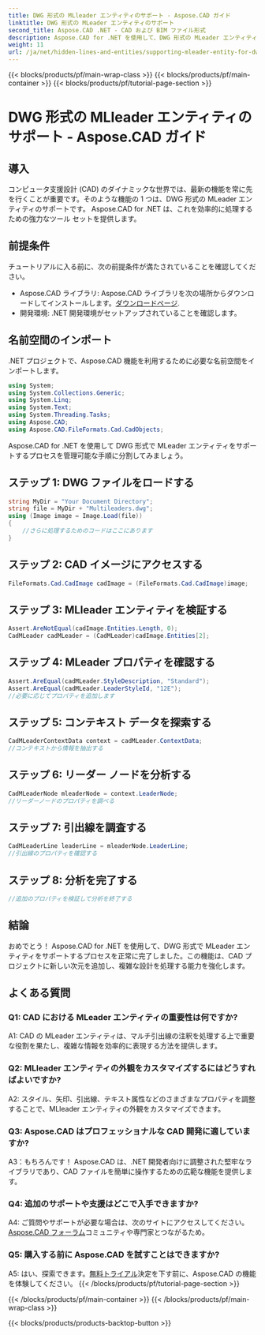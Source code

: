 ```yaml
---
title: DWG 形式の MLleader エンティティのサポート - Aspose.CAD ガイド
linktitle: DWG 形式の MLeader エンティティのサポート
second_title: Aspose.CAD .NET - CAD および BIM ファイル形式
description: Aspose.CAD for .NET を使用して、DWG 形式の MLeader エンティティの機能を解放します。 CAD プロジェクトを簡単にレベルアップします。
weight: 11
url: /ja/net/hidden-lines-and-entities/supporting-mleader-entity-for-dwg-format/
---
```


{{< blocks/products/pf/main-wrap-class >}}
{{< blocks/products/pf/main-container >}}
{{< blocks/products/pf/tutorial-page-section >}}

# DWG 形式の MLleader エンティティのサポート - Aspose.CAD ガイド

## 導入

コンピュータ支援設計 (CAD) のダイナミックな世界では、最新の機能を常に先を行くことが重要です。そのような機能の 1 つは、DWG 形式の MLeader エンティティのサポートです。 Aspose.CAD for .NET は、これを効率的に処理するための強力なツール セットを提供します。

## 前提条件

チュートリアルに入る前に、次の前提条件が満たされていることを確認してください。

-  Aspose.CAD ライブラリ: Aspose.CAD ライブラリを次の場所からダウンロードしてインストールします。[ダウンロードページ](https://releases.aspose.com/cad/net/).
- 開発環境: .NET 開発環境がセットアップされていることを確認します。

## 名前空間のインポート

.NET プロジェクトで、Aspose.CAD 機能を利用するために必要な名前空間をインポートします。

```csharp
using System;
using System.Collections.Generic;
using System.Linq;
using System.Text;
using System.Threading.Tasks;
using Aspose.CAD;
using Aspose.CAD.FileFormats.Cad.CadObjects;
```

Aspose.CAD for .NET を使用して DWG 形式で MLeader エンティティをサポートするプロセスを管理可能な手順に分割してみましょう。

## ステップ 1: DWG ファイルをロードする

```csharp
string MyDir = "Your Document Directory";
string file = MyDir + "Multileaders.dwg";
using (Image image = Image.Load(file))
{
    //さらに処理するためのコードはここにあります
}
```

## ステップ 2: CAD イメージにアクセスする

```csharp
FileFormats.Cad.CadImage cadImage = (FileFormats.Cad.CadImage)image;
```

## ステップ 3: MLleader エンティティを検証する

```csharp
Assert.AreNotEqual(cadImage.Entities.Length, 0);
CadMLeader cadMLeader = (CadMLeader)cadImage.Entities[2];
```

## ステップ 4: MLeader プロパティを確認する

```csharp
Assert.AreEqual(cadMLeader.StyleDescription, "Standard");
Assert.AreEqual(cadMLeader.LeaderStyleId, "12E");
//必要に応じてプロパティを追加します
```

## ステップ 5: コンテキスト データを探索する

```csharp
CadMLeaderContextData context = cadMLeader.ContextData;
//コンテキストから情報を抽出する
```

## ステップ 6: リーダー ノードを分析する

```csharp
CadMLeaderNode mleaderNode = context.LeaderNode;
//リーダーノードのプロパティを調べる
```

## ステップ 7: 引出線を調査する

```csharp
CadMLeaderLine leaderLine = mleaderNode.LeaderLine;
//引出線のプロパティを確認する
```

## ステップ 8: 分析を完了する

```csharp
//追加のプロパティを検証して分析を終了する
```

## 結論

おめでとう！ Aspose.CAD for .NET を使用して、DWG 形式で MLeader エンティティをサポートするプロセスを正常に完了しました。この機能は、CAD プロジェクトに新しい次元を追加し、複雑な設計を処理する能力を強化します。

## よくある質問

### Q1: CAD における MLeader エンティティの重要性は何ですか?

A1: CAD の MLeader エンティティは、マルチ引出線の注釈を処理する上で重要な役割を果たし、複雑な情報を効率的に表現する方法を提供します。

### Q2: MLleader エンティティの外観をカスタマイズするにはどうすればよいですか?

A2: スタイル、矢印、引出線、テキスト属性などのさまざまなプロパティを調整することで、MLleader エンティティの外観をカスタマイズできます。

### Q3: Aspose.CAD はプロフェッショナルな CAD 開発に適していますか?

A3：もちろんです！ Aspose.CAD は、.NET 開発者向けに調整された堅牢なライブラリであり、CAD ファイルを簡単に操作するための広範な機能を提供します。

### Q4: 追加のサポートや支援はどこで入手できますか?

A4: ご質問やサポートが必要な場合は、次のサイトにアクセスしてください。[Aspose.CAD フォーラム](https://forum.aspose.com/c/cad/19)コミュニティや専門家とつながるため。

### Q5: 購入する前に Aspose.CAD を試すことはできますか?

 A5: はい、探索できます。[無料トライアル](https://releases.aspose.com/)決定を下す前に、Aspose.CAD の機能を体験してください。
{{< /blocks/products/pf/tutorial-page-section >}}

{{< /blocks/products/pf/main-container >}}
{{< /blocks/products/pf/main-wrap-class >}}

{{< blocks/products/products-backtop-button >}}
